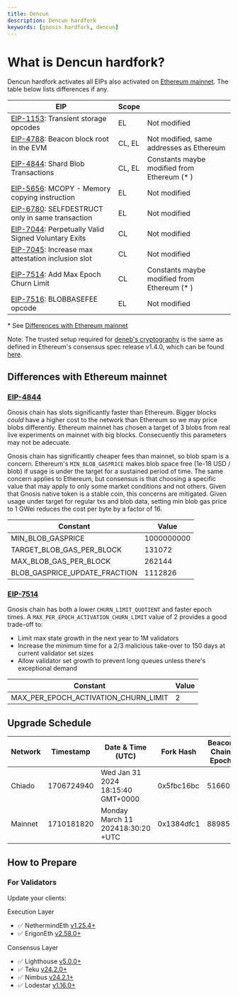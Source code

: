 ```yaml
---
title: Dencun
description: Dencun hardfork
keywords: [gnosis hardfork, dencun]
---
```


# What is Dencun hardfork?

Dencun hardfork activates all EIPs also activated on [Ethereum mainnet](https://eips.ethereum.org/EIPS/eip-7569).
The table below lists differences if any.

| EIP                                                                                           | Scope  |                                              |
| --------------------------------------------------------------------------------------------- | ------ | -------------------------------------------- |
| [EIP-1153](https://eips.ethereum.org/EIPS/eip-1153): Transient storage opcodes                | EL     | Not modified                                 |
| [EIP-4788](https://eips.ethereum.org/EIPS/eip-4788): Beacon block root in the EVM             | CL, EL | Not modified, same addresses as Ethereum     |
| [EIP-4844](https://eips.ethereum.org/EIPS/eip-4844): Shard Blob Transactions                  | CL, EL | Constants maybe modified from Ethereum (\* ) |
| [EIP-5656](https://eips.ethereum.org/EIPS/eip-5656): MCOPY - Memory copying instruction       | EL     | Not modified                                 |
| [EIP-6780](https://eips.ethereum.org/EIPS/eip-6780): SELFDESTRUCT only in same transaction    | EL     | Not modified                                 |
| [EIP-7044](https://eips.ethereum.org/EIPS/eip-7044): Perpetually Valid Signed Voluntary Exits | CL     | Not modified                                 |
| [EIP-7045](https://eips.ethereum.org/EIPS/eip-7045): Increase max attestation inclusion slot  | CL     | Not modified                                 |
| [EIP-7514](https://eips.ethereum.org/EIPS/eip-7514): Add Max Epoch Churn Limit                | CL     | Constants maybe modified from Ethereum (\* ) |
| [EIP-7516](https://eips.ethereum.org/EIPS/eip-7516): BLOBBASEFEE opcode                       | EL     | Not modified                                 |

\* See [Differences with Ethereum mainnet](#differences-with-ethereum-mainnet)

Note: The trusted setup required for [deneb's cryptography](https://github.com/ethereum/consensus-specs/blob/dev/specs/deneb/polynomial-commitments.md#trusted-setup) is the same as defined in Ethereum's consensus spec release v1.4.0, which can be found [here](https://github.com/gnosischain/specs/blob/master/consensus/preset/gnosis/trusted_setups/trusted_setup_4096.json).

## Differences with Ethereum mainnet

### [EIP-4844](https://eips.ethereum.org/EIPS/eip-4844)

Gnosis chain has slots significantly faster than Ethereum. Bigger blocks _could_ have a higher cost to the network than Ethereum so we may price blobs differently. Ethereum mainnet has chosen a target of 3 blobs from real live experiments on mainnet with big blocks. Consecuently this parameters may not be adecuate.

Gnosis chain has significantly cheaper fees than mainnet, so blob spam is a concern. Ethereum's `MIN_BLOB_GASPRICE` makes blob space free (1e-18 USD / blob) if usage is under the target for a sustained period of time. The same concern applies to Ethereum, but consensus is that choosing a specific value that may apply to only some market conditions and not others. Given that Gnosis native token is a stable coin, this concerns are mitigated. Given usage under target for regular txs and blob data, setting min blob gas price to 1 GWei reduces the cost per byte by a factor of 16.

| Constant                      | Value      |
| ----------------------------- | ---------- |
| MIN_BLOB_GASPRICE             | 1000000000 |
| TARGET_BLOB_GAS_PER_BLOCK     | 131072     |
| MAX_BLOB_GAS_PER_BLOCK        | 262144     |
| BLOB_GASPRICE_UPDATE_FRACTION | 1112826    |

### [EIP-7514](https://eips.ethereum.org/EIPS/eip-7514)

Gnosis chain has both a lower `CHURN_LIMIT_QUOTIENT` and faster epoch times. A `MAX_PER_EPOCH_ACTIVATION_CHURN_LIMIT` value of 2 provides a good trade-off to:

- Limit max state growth in the next year to 1M validators
- Increase the minimum time for a 2/3 malicious take-over to 150 days at current validator set sizes
- Allow validator set growth to prevent long queues unless there's exceptional demand

| Constant                             | Value |
| ------------------------------------ | ----- |
| MAX_PER_EPOCH_ACTIVATION_CHURN_LIMIT | 2     |

## Upgrade Schedule

| Network | Timestamp  | Date & Time (UTC)                 | Fork Hash | Beacon Chain Epoch |
| ------- | ---------- | --------------------------------- | --------- | ------------------ |
| Chiado  | 1706724940 | Wed Jan 31 2024 18:15:40 GMT+0000 |  0x5fbc16bc  | 516608             |
| Mainnet | 1710181820 | Monday March 11 202418:30:20 +UTC |  0x1384dfc1  | 889856             |

## How to Prepare

### For Validators

Update your clients:

   Execution Layer

   - ✅ NethermindEth [v1.25.4+](https://github.com/NethermindEth/nethermind/releases/)
   - ✅ ErigonEth [v2.58.0+](https://github.com/ledgerwatch/erigon/releases/)

   Consensus Layer

   - ✅ Lighthouse [v5.0.0+](https://github.com/sigp/lighthouse/releases/)
   - ✅ Teku [v24.2.0+](https://github.com/Consensys/teku/releases/)
   - ✅ Nimbus [v24.2.1+](https://github.com/status-im/nimbus-eth2/releases/)
   - ✅ Lodestar [v1.16.0+](https://github.com/ChainSafe/lodestar/releases/)
